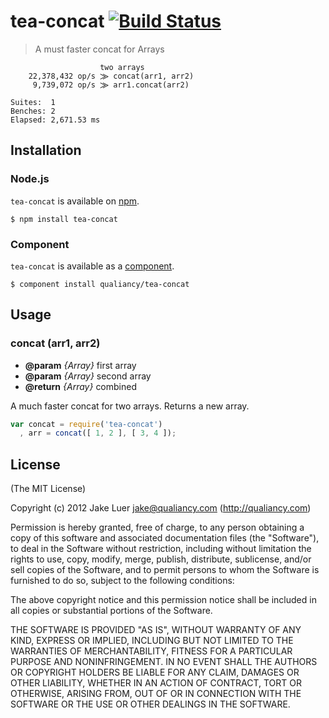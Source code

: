 # tea-concat [![Build Status](https://secure.travis-ci.org/qualiancy/tea-concat.png?branch=master)](https://travis-ci.org/qualiancy/tea-concat)

> A must faster concat for Arrays

                        two arrays
        22,378,432 op/s ⨠ concat(arr1, arr2)
         9,739,072 op/s ⨠ arr1.concat(arr2)

    Suites:  1
    Benches: 2
    Elapsed: 2,671.53 ms

## Installation

### Node.js

`tea-concat` is available on [npm](http://npmjs.org).

    $ npm install tea-concat

### Component

`tea-concat` is available as a [component](https://github.com/component/component).

    $ component install qualiancy/tea-concat

## Usage

### concat (arr1, arr2)

* **@param** _{Array}_ first array
* **@param** _{Array}_ second array
* **@return** _{Array}_  combined

A much faster concat for two arrays.
Returns a new array.

```js
var concat = require('tea-concat')
  , arr = concat([ 1, 2 ], [ 3, 4 ]);
```

## License

(The MIT License)

Copyright (c) 2012 Jake Luer <jake@qualiancy.com> (http://qualiancy.com)

Permission is hereby granted, free of charge, to any person obtaining a copy
of this software and associated documentation files (the "Software"), to deal
in the Software without restriction, including without limitation the rights
to use, copy, modify, merge, publish, distribute, sublicense, and/or sell
copies of the Software, and to permit persons to whom the Software is
furnished to do so, subject to the following conditions:

The above copyright notice and this permission notice shall be included in
all copies or substantial portions of the Software.

THE SOFTWARE IS PROVIDED "AS IS", WITHOUT WARRANTY OF ANY KIND, EXPRESS OR
IMPLIED, INCLUDING BUT NOT LIMITED TO THE WARRANTIES OF MERCHANTABILITY,
FITNESS FOR A PARTICULAR PURPOSE AND NONINFRINGEMENT. IN NO EVENT SHALL THE
AUTHORS OR COPYRIGHT HOLDERS BE LIABLE FOR ANY CLAIM, DAMAGES OR OTHER
LIABILITY, WHETHER IN AN ACTION OF CONTRACT, TORT OR OTHERWISE, ARISING FROM,
OUT OF OR IN CONNECTION WITH THE SOFTWARE OR THE USE OR OTHER DEALINGS IN
THE SOFTWARE.
